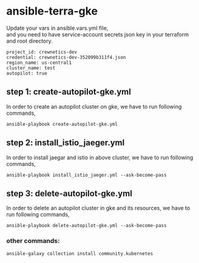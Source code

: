 # ansible-terra-gke

Update your vars in ansible.vars.yml file,  
and you need to have service-account secrets json key in your terraform and root directory.
```
project_id: crewnetics-dev
credential: crewnetics-dev-352099b311f4.json
region_name: us-central1
cluster_name: test
autopilot: true
```
## step 1: create-autopilot-gke.yml
In order to create an autopilot cluster on gke, we have to run following commands,  
```
ansible-playbook create-autopilot-gke.yml
```

## step 2: install_istio_jaeger.yml
In order to install jaegar and istio in above cluster, we have to run following commands,  
```
ansible-playbook install_istio_jaeger.yml --ask-become-pass
```
## step 3: delete-autopilot-gke.yml
In order to delete an autopilot cluster in gke and its resources, we have to run following commands,  
```
ansible-playbook delete-autopilot-gke.yml --ask-become-pass
```

### other commands:
```
ansible-galaxy collection install community.kubernetes
```